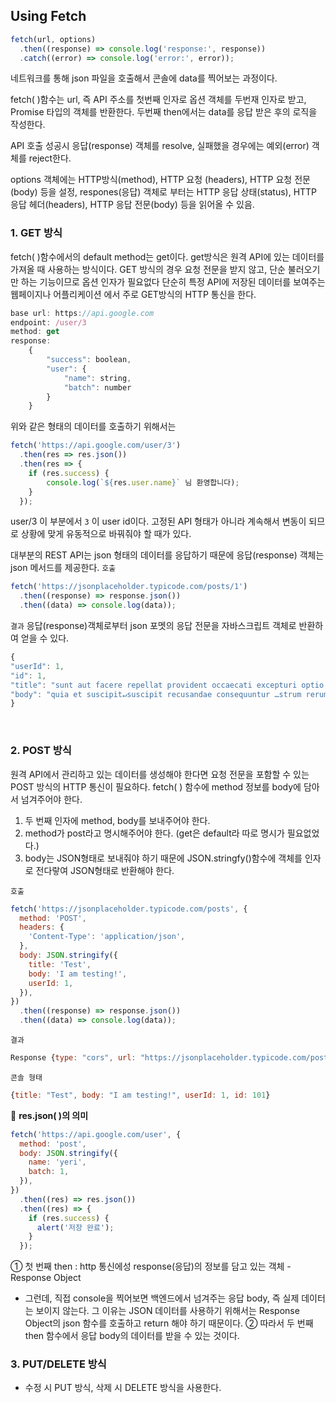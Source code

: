 ## Using Fetch

```js
fetch(url, options)
  .then((response) => console.log('response:', response))
  .catch((error) => console.log('error:', error));
```

네트워크를 통해 json 파일을 호출해서 콘솔에 data를 찍어보는 과정이다.

fetch( )함수는 url, 즉 API 주소를 첫번째 인자로 옵션 객체를 두번재 인자로 받고, Promise 타입의 객체를 반환한다.
두번째 then에서는 data를 응답 받은 후의 로직을 작성한다.

API 호출 성공시 응답(response) 객체를 resolve, 실패했을 경우에는 예외(error) 객체를 reject한다.

options 객체에는 HTTP방식(method), HTTP 요청 (headers), HTTP 요청 전문(body) 등을 설정,
respones(응답) 객체로 부터는 HTTP 응답 상태(status), HTTP 응답 헤더(headers), HTTP 응답 전문(body) 등을 읽어올 수 있음.

### 1. GET 방식

fetch( )함수에서의 default method는 get이다. get방식은 원격 API에 있는 데이터를 가져올 때 사용하는 방식이다.
GET 방식의 경우 요청 전문을 받지 않고, 단순 불러오기만 하는 기능이므로 옵션 인자가 필요없다
단순히 특정 API에 저장된 데이터를 보여주는 웹페이지나 어플리케이션 에서 주로 GET방식의 HTTP 통신을 한다.

```js
base url: https://api.google.com
endpoint: /user/3
method: get
response:
    {
        "success": boolean,
        "user": {
            "name": string,
            "batch": number
        }
    }
```

위와 같은 형태의 데이터를 호출하기 위해서는

```js
fetch('https://api.google.com/user/3')
  .then(res => res.json())
  .then(res => {
    if (res.success) {
        console.log(`${res.user.name}` 님 환영합니다);
    }
  });
```

user/3 이 부분에서 `3` 이 user id이다. 고정된 API 형태가 아니라 계속해서 변동이 되므로 상황에 맞게 유동적으로 바꿔줘야 할 때가 있다.

대부분의 REST API는 json 형태의 데이터를 응답하기 때문에 응답(response) 객체는 json 메서드를 제공한다.
`호출`

```js
fetch('https://jsonplaceholder.typicode.com/posts/1')
  .then((response) => response.json())
  .then((data) => console.log(data));
```

`결과`
응답(response)객체로부터 json 포멧의 응답 전문을 자바스크립트 객체로 반환하여 얻을 수 있다.

```js
{
"userId": 1,
"id": 1,
"title": "sunt aut facere repellat provident occaecati excepturi optio reprehenderit",
"body": "quia et suscipit↵suscipit recusandae consequuntur …strum rerum est autem sunt rem eveniet architecto"
}
```

<br />

### 2. POST 방식

원격 API에서 관리하고 있는 데이터를 생성해야 한다면 요청 전문을 포함할 수 있는 POST 방식의 HTTP 통신이 필요하다. fetch( ) 함수에 method 정보를 body에 담아서 넘겨주어야 한다.

1. 두 번째 인자에 method, body를 보내주어야 한다.
2. method가 post라고 명시해주어야 한다. (get은 default라 따로 명시가 필요없었다.)
3. body는 JSON형태로 보내줘야 하기 때문에 JSON.stringfy()함수에 객체를 인자로 전다랗여 JSON형태로 반환해야 한다.

`호출`

```js
fetch('https://jsonplaceholder.typicode.com/posts', {
  method: 'POST',
  headers: {
    'Content-Type': 'application/json',
  },
  body: JSON.stringify({
    title: 'Test',
    body: 'I am testing!',
    userId: 1,
  }),
})
  .then((response) => response.json())
  .then((data) => console.log(data));
```

`결과`

```js
Response {type: "cors", url: "https://jsonplaceholder.typicode.com/posts", redirected: false, status: 201, ok: true, …}
```

`콘솔 형태`

```js
{title: "Test", body: "I am testing!", userId: 1, id: 101}
```

🥑 **res.json( )의 의미**

```js
fetch('https://api.google.com/user', {
  method: 'post',
  body: JSON.stringify({
    name: 'yeri',
    batch: 1,
  }),
})
  .then((res) => res.json())
  .then((res) => {
    if (res.success) {
      alert('저장 완료');
    }
  });
```

① 첫 번째 then : http 통신에성 response(응답)의 정보를 담고 있는 객체 - Response Object

- 그런데, 직접 console을 찍어보면 백엔드에서 넘겨주는 응답 body, 즉 실제 데이터는 보이지 않는다.
  그 이유는 JSON 데이터를 사용하기 위해서는 Response Object의 json 함수를 호출하고 return 해야 하기 때문이다.
  ② 따라서 두 번째 then 함수에서 응답 body의 데이터를 받을 수 있는 것이다.

### 3. PUT/DELETE 방식

- 수정 시 PUT 방식, 삭제 시 DELETE 방식을 사용한다.
